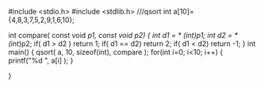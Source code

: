 #include <stdio.h>
#include <stdlib.h> ///qsort
int a[10]={4,8,3,7,5,2,9,1,6,10};

int compare( const void *p1, const void *p2)
{
    int d1 = * (int*)p1;
    int d2 = * (int*)p2;
    if( d1 > d2 ) return 1;
    if( d1 == d2) return 2;
    if( d1 < d2) return -1;
}
int main()
{
    qsort( a, 10, sizeof(int), compare );
    for(int i=0; i<10; i++)
    {
        printf("%d ", a[i] );
    }

}
